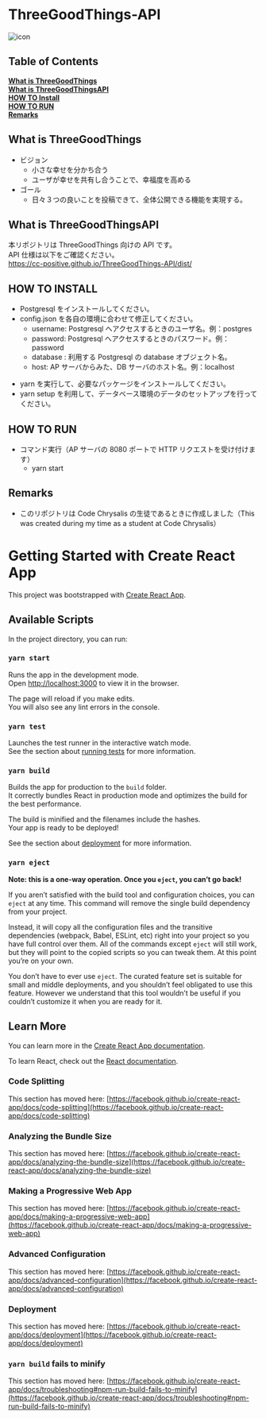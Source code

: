 # ThreeGoodThings-API

![icon](https://user-images.githubusercontent.com/71970550/99811456-8d3c0680-2b88-11eb-9226-cc715a2bc9f8.png)

## Table of Contents

**[What is ThreeGoodThings](#what-is-threegoodthings)**<br>
**[What is ThreeGoodThingsAPI](#what-is-threegoodthingsapi)**<br>
**[HOW TO Install](#how-to-install)**<br>
**[HOW TO RUN](#how-to-run)**<br>
**[Remarks](#remarks)**<br>

## What is ThreeGoodThings

- ビジョン
  - 小さな幸せを分かち合う
  - ユーザが幸せを共有し合うことで、幸福度を高める
- ゴール
  - 日々３つの良いことを投稿できて、全体公開できる機能を実現する。

## What is ThreeGoodThingsAPI

本リポジトリは ThreeGoodThings 向けの API です。<br/>
API 仕様は以下をご確認ください。<br/>
https://cc-positive.github.io/ThreeGoodThings-API/dist/

## HOW TO INSTALL

- Postgresql をインストールしてください。
- config.json を各自の環境に合わせて修正してください。
  - username: Postgresql へアクセスするときのユーザ名。例：postgres
  - password: Postgresql へアクセスするときのパスワード。例：password
  - database : 利用する Postgresql の database オブジェクト名。
  - host: AP サーバからみた、DB サーバのホスト名。例：localhost

* yarn を実行して、必要なパッケージをインストールしてください。
* yarn setup を利用して、データベース環境のデータのセットアップを行ってください。

## HOW TO RUN

- コマンド実行（AP サーバの 8080 ポートで HTTP リクエストを受け付けます）
  - yarn start

## Remarks

- このリポジトリは Code Chrysalis の生徒であるときに作成しました（This was created during my time as a student at Code Chrysalis）

# Getting Started with Create React App

This project was bootstrapped with [Create React App](https://github.com/facebook/create-react-app).

## Available Scripts

In the project directory, you can run:

### `yarn start`

Runs the app in the development mode.\
Open [http://localhost:3000](http://localhost:3000) to view it in the browser.

The page will reload if you make edits.\
You will also see any lint errors in the console.

### `yarn test`

Launches the test runner in the interactive watch mode.\
See the section about [running tests](https://facebook.github.io/create-react-app/docs/running-tests) for more information.

### `yarn build`

Builds the app for production to the `build` folder.\
It correctly bundles React in production mode and optimizes the build for the best performance.

The build is minified and the filenames include the hashes.\
Your app is ready to be deployed!

See the section about [deployment](https://facebook.github.io/create-react-app/docs/deployment) for more information.

### `yarn eject`

**Note: this is a one-way operation. Once you `eject`, you can’t go back!**

If you aren’t satisfied with the build tool and configuration choices, you can `eject` at any time. This command will remove the single build dependency from your project.

Instead, it will copy all the configuration files and the transitive dependencies (webpack, Babel, ESLint, etc) right into your project so you have full control over them. All of the commands except `eject` will still work, but they will point to the copied scripts so you can tweak them. At this point you’re on your own.

You don’t have to ever use `eject`. The curated feature set is suitable for small and middle deployments, and you shouldn’t feel obligated to use this feature. However we understand that this tool wouldn’t be useful if you couldn’t customize it when you are ready for it.

## Learn More

You can learn more in the [Create React App documentation](https://facebook.github.io/create-react-app/docs/getting-started).

To learn React, check out the [React documentation](https://reactjs.org/).

### Code Splitting

This section has moved here: [https://facebook.github.io/create-react-app/docs/code-splitting](https://facebook.github.io/create-react-app/docs/code-splitting)

### Analyzing the Bundle Size

This section has moved here: [https://facebook.github.io/create-react-app/docs/analyzing-the-bundle-size](https://facebook.github.io/create-react-app/docs/analyzing-the-bundle-size)

### Making a Progressive Web App

This section has moved here: [https://facebook.github.io/create-react-app/docs/making-a-progressive-web-app](https://facebook.github.io/create-react-app/docs/making-a-progressive-web-app)

### Advanced Configuration

This section has moved here: [https://facebook.github.io/create-react-app/docs/advanced-configuration](https://facebook.github.io/create-react-app/docs/advanced-configuration)

### Deployment

This section has moved here: [https://facebook.github.io/create-react-app/docs/deployment](https://facebook.github.io/create-react-app/docs/deployment)

### `yarn build` fails to minify

This section has moved here: [https://facebook.github.io/create-react-app/docs/troubleshooting#npm-run-build-fails-to-minify](https://facebook.github.io/create-react-app/docs/troubleshooting#npm-run-build-fails-to-minify)
